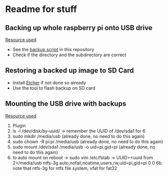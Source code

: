 # Readme for stuff

## Backing up whole raspberry pi onto USB drive

[Resource used](https://www.megaleecher.net/best_raspberry_pi_hot_backup_shell_script)

- See the [backup script](./backup-script.sh) in this repository
- Check if the directory and the subdirectory are correct

## Restoring a backed up image to SD Card

- Install [Etcher](https://www.balena.io/etcher/) if not done so already
- Use the tool to flash backup on SD card

## Mounting the USB drive with backups

[Resource used](https://www.raspberrypi-spy.co.uk/2014/05/how-to-mount-a-usb-flash-disk-on-the-raspberry-pi/)

1. Plugin
2. ls -l /dev/disk/by-uuid/ -> remember the UUID of /dev/sda1 for 6
3. sudo mkdir /media/usb (already done, no need to do this again)
4. sudo chown -R pi:pi /media/usb (already done, no need to do this again)
5. sudo mount /dev/sda1 /media/usb -o uid=pi,gid=pi (already done, no need to do this again)
6. to auto mount on reboot -> sudo vim /etc/fstab -> UUID=<uuid from 2>/media/usb ntfs-3g auto,nofail,noatime,users,rw,uid=pi,gid=pi 0 0
6b. note that ntfs-3g for ntfs file system, vfat for fat32
